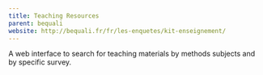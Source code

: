 ```yaml
---
title: Teaching Resources
parent: bequali
website: http://bequali.fr/fr/les-enquetes/kit-enseignement/
---
```


A web interface to search for teaching materials by methods subjects and by specific survey.
